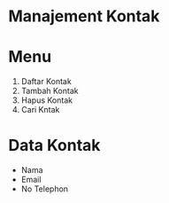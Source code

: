 # Manajement Kontak

# Menu

1. Daftar Kontak
2. Tambah Kontak
3. Hapus Kontak
4. Cari Kntak

# Data Kontak

- Nama
- Email
- No Telephon
